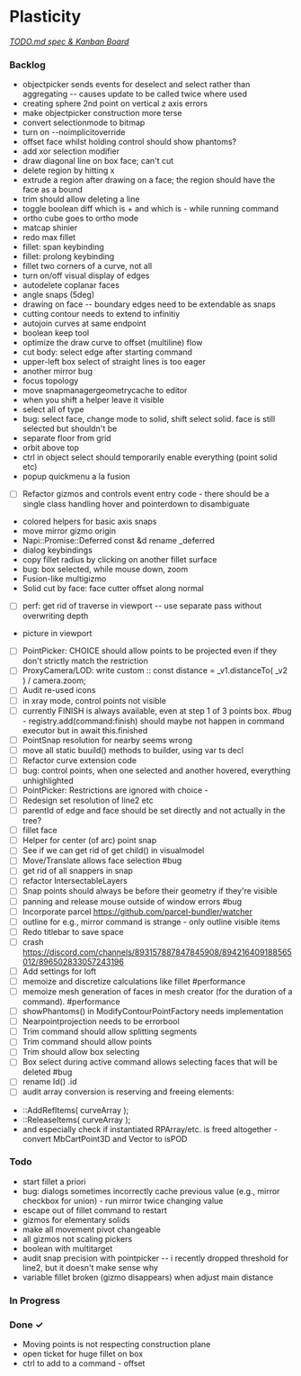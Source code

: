 # Plasticity

<em>[TODO.md spec & Kanban Board](https://bit.ly/3fCwKfM)</em>

### Backlog

- objectpicker sends events for deselect and select rather than aggregating -- causes update to be called twice where used  
- creating sphere 2nd point on vertical z axis errors  
- make objectpicker construction more terse  
- convert selectionmode to bitmap  
- turn on --noimplicitoverride  
- offset face whilst holding control should show phantoms?  
- add xor selection modifier  
- draw diagonal line on box face; can't cut  
- delete region by hitting x  
- extrude a region after drawing on a face; the region should have the face as a bound  
- trim should allow deleting a line  
- toggle boolean diff which is + and which is - while running command  
- ortho cube goes to ortho mode  
- matcap shinier  
- redo max fillet  
- fillet: span keybinding  
- fillet: prolong keybinding  
- fillet two corners of a curve, not all  
- turn on/off visual display of edges  
- autodelete coplanar faces  
- angle snaps (5deg)  
- drawing on face -- boundary edges need to be extendable as snaps  
- cutting contour needs to extend to infinitiy  
- autojoin curves at same endpoint  
- boolean keep tool  
- optimize the draw curve to offset (multiline) flow  
- cut body: select edge after starting command  
- upper-left box select of straight lines is too eager  
- another mirror bug  
- focus topology  
- move snapmanagergeometrycache to editor  
- when you shift a helper leave it visible  
- select all of type  
- bug: select face, change mode to solid, shift select solid. face is still selected but shouldn't be  
- separate floor from grid  
- orbit above top  
- ctrl in object select should temporarily enable everything (point solid etc)  
- popup quickmenu a la fusion  
- [ ] Refactor gizmos and controls event entry code - there should be a single class handling hover and pointerdown to disambiguate  
- colored helpers for basic axis snaps  
- move mirror gizmo origin  
- Napi::Promise::Deferred const &d rename _deferred  
- dialog keybindings  
- copy fillet radius by clicking on another fillet surface  
- bug: box selected, while mouse down, zoom  
- Fusion-like multigizmo  
- Solid cut by face: face cutter offset along normal  
- [ ] perf: get rid of traverse in viewport -- use separate pass without overwriting depth  
- picture in viewport  
- [ ] PointPicker: CHOICE should allow points to be projected even if they don't strictly match the restriction  
- [ ] ProxyCamera/LOD: write custom :: const distance = _v1.distanceTo( _v2 ) / camera.zoom;  
- [ ] Audit re-used icons  
- [ ] in xray mode, control points not visible  
- [ ] currently FINISH is always available, even at step 1 of 3 points box. #bug - registry.add(command:finish) should maybe not happen in command executor but in await this.finished  
- [ ] PointSnap resolution for nearby seems wrong  
- [ ] move all static buuild() methods to builder, using var ts decl  
- [ ] Refactor curve extension code  
- [ ] bug: control points, when one selected and another hovered, everything unhighlighted  
- [ ] PointPicker: Restrictions are ignored with choice -  
- [ ] Redesign set resolution of line2 etc  
- [ ] parentId of edge and face should be set directly and not actually in the tree?  
- [ ] fillet face  
- [ ] Helper for center (of arc) point snap  
- [ ] See if we can get rid of get child() in visualmodel  
- [ ] Move/Translate allows face selection #bug  
- [ ] get rid of all snappers in snap  
- [ ] refactor IntersectableLayers  
- [ ] Snap points should always be before their geometry if they're visible  
- [ ] panning and release mouse outside of window errors #bug  
- [ ] Incorporate parcel https://github.com/parcel-bundler/watcher  
- [ ] outline for e.g., mirror command is strange - only outline visible items  
- [ ] Redo titlebar to save space  
- [ ] crash https://discord.com/channels/893157887847845908/894216409188565012/896502833057243196  
- [ ] Add settings for loft  
- [ ] memoize and discretize calculations like fillet #performance  
- [ ] memoize mesh generation of faces in mesh creator (for the duration of a command). #performance  
- [ ] showPhantoms() in ModifyContourPointFactory needs implementation  
- [ ] Nearpointprojection needs to be errorbool  
- [ ] Trim command should allow splitting segments  
- [ ] Trim command should allow points  
- [ ] Trim should allow box selecting  
- [ ] Box select during active command allows selecting faces that will be deleted #bug  
- [ ] rename Id() .id  
- [ ] audit array conversion is reserving and freeing elements:  
- ::AddRefItems( curveArray );  
- ::ReleaseItems( curveArray );  
- and especially check if instantiated RPArray/etc. is freed altogether - convert MbCartPoint3D and Vector to isPOD  

### Todo

- start fillet a priori  
- bug: dialogs sometimes incorrectly cache previous value (e.g., mirror checkbox for union) - run mirror twice changing value  
- escape out of fillet command to restart  
- gizmos for elementary solids  
- make all movement pivot changeable  
- all gizmos not scaling pickers  
- boolean with multitarget  
- audit snap precision with pointpicker -- i recently dropped threshold for line2, but it doesn't make sense why  
- variable fillet broken (gizmo disappears) when adjust main distance  

### In Progress


### Done ✓

- Moving points is not respecting construction plane  
- open ticket for huge fillet on box  
- ctrl to add to a command - offset  

